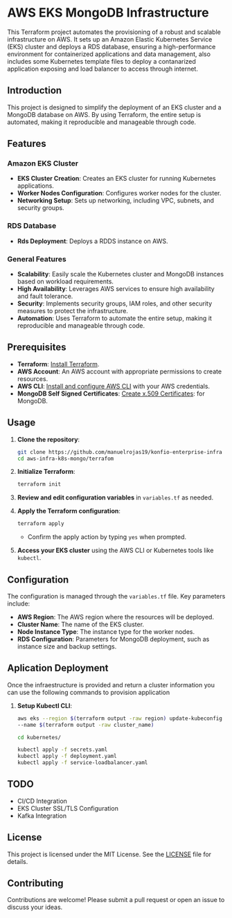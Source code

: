 # AWS EKS MongoDB Infrastructure

This Terraform project automates the provisioning of a robust and scalable infrastructure on AWS. It sets up an Amazon Elastic Kubernetes Service (EKS) cluster and deploys a RDS database, ensuring a high-performance environment for containerized applications and data management, also includes some Kubernetes template files to deploy a contanarized application exposing and load balancer to access through internet.

## Introduction

This project is designed to simplify the deployment of an EKS cluster and a MongoDB database on AWS. By using Terraform, the entire setup is automated, making it reproducible and manageable through code.

## Features

### Amazon EKS Cluster
- **EKS Cluster Creation**: Creates an EKS cluster for running Kubernetes applications.
- **Worker Nodes Configuration**: Configures worker nodes for the cluster.
- **Networking Setup**: Sets up networking, including VPC, subnets, and security groups.

### RDS Database
- **Rds Deployment**: Deploys a RDDS instance on AWS.

### General Features
- **Scalability**: Easily scale the Kubernetes cluster and MongoDB instances based on workload requirements.
- **High Availability**: Leverages AWS services to ensure high availability and fault tolerance.
- **Security**: Implements security groups, IAM roles, and other security measures to protect the infrastructure.
- **Automation**: Uses Terraform to automate the entire setup, making it reproducible and manageable through code.

## Prerequisites
- **Terraform**: [Install Terraform](https://www.terraform.io/downloads.html).
- **AWS Account**: An AWS account with appropriate permissions to create resources.
- **AWS CLI**: [Install and configure AWS CLI](https://docs.aws.amazon.com/cli/latest/userguide/install-cliv2.html) with your AWS credentials.
- **MongoDB Self Signed Certificates**: [Create x.509 Certificates](https://github.com/manuelrojas19/aws-infra-k8s-mongo/blob/main/docs/certificates.md): for MongoDB.

## Usage

1. **Clone the repository**:
    ```sh
    git clone https://github.com/manuelrojas19/konfio-enterprise-infra
    cd aws-infra-k8s-mongo/terrafom
    ```

2. **Initialize Terraform**:
    ```sh
    terraform init
    ```

3. **Review and edit configuration variables** in `variables.tf` as needed.

4. **Apply the Terraform configuration**:
    ```sh
    terraform apply
    ```

    - Confirm the apply action by typing `yes` when prompted.

5. **Access your EKS cluster** using the AWS CLI or Kubernetes tools like `kubectl`.

## Configuration

The configuration is managed through the `variables.tf` file. Key parameters include:

- **AWS Region**: The AWS region where the resources will be deployed.
- **Cluster Name**: The name of the EKS cluster.
- **Node Instance Type**: The instance type for the worker nodes.
- **RDS Configuration**: Parameters for MongoDB deployment, such as instance size and backup settings.

## Aplication Deployment

Once the infraestructure is provided and return a cluster information you can use the following commands to provision application


1. **Setup Kubectl CLI**:
    ```sh
    aws eks --region $(terraform output -raw region) update-kubeconfig \
    --name $(terraform output -raw cluster_name)

    cd kubernetes/

    kubectl apply -f secrets.yaml
    kubectl apply -f deployment.yaml
    kubectl apply -f service-loadbalancer.yaml
    ```

## TODO

- CI/CD Integration
- EKS Cluster SSL/TLS Configuration
- Kafka Integration


## License

This project is licensed under the MIT License. See the [LICENSE](LICENSE) file for details.

## Contributing

Contributions are welcome! Please submit a pull request or open an issue to discuss your ideas.
